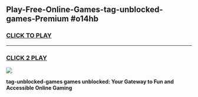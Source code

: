 
## Play-Free-Online-Games-tag-unblocked-games-Premium #o14hb
<h3>
<a href="https://premium.freeplayer.one?title=tag-unblocked-games&ref=8M">CLICK TO PLAY</a></h3>
<hr>

<h3>
<a href="https://premium.freeplayer.one?title=tag-unblocked-games&ref=8M">CLICK 2 PLAY</a>
  
</h3>

<a href="https://premium.freeplayer.one?title=tag-unblocked-games&ref=8M"><img src="https://clearcache.store/games.png"></a>


**tag-unblocked-games games unblocked: Your Gateway to Fun and Accessible Online Gaming**
